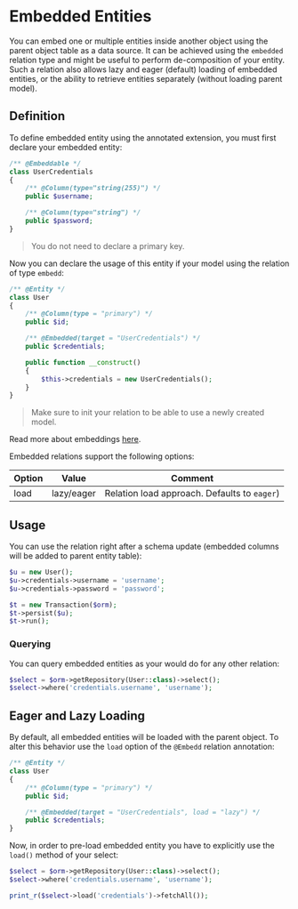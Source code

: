 # Embedded Entities
You can embed one or multiple entities inside another object using the parent object table as a data source. It can be achieved using the
`embedded` relation type and might be useful to perform de-composition of your entity. Such a relation also allows lazy and eager (default)
loading of embedded entities, or the ability to retrieve entities separately (without loading parent model).

## Definition
To define embedded entity using the annotated extension, you must first declare your embedded entity:

```php
/** @Embeddable */
class UserCredentials
{
    /** @Column(type="string(255)") */
    public $username;

    /** @Column(type="string") */
    public $password;
}
```

> You do not need to declare a primary key.

Now you can declare the usage of this entity if your model using the relation of type `embedd`:

```php
/** @Entity */
class User
{
    /** @Column(type = "primary") */
    public $id;

    /** @Embedded(target = "UserCredentials") */
    public $credentials;

    public function __construct()
    {
        $this->credentials = new UserCredentials();
    }
}
```

> Make sure to init your relation to be able to use a newly created model.

Read more about embeddings [here](/annotated/embeddings.md).

Embedded relations support the following options:

Option      | Value  | Comment
---         | ---    | ----
load        | lazy/eager | Relation load approach. Defaults to `eager`)

## Usage
You can use the relation right after a schema update (embedded columns will be added to parent entity table):

```php
$u = new User();
$u->credentials->username = 'username';
$u->credentials->password = 'password';

$t = new Transaction($orm);
$t->persist($u);
$t->run();
```


### Querying
You can query embedded entities as your would do for any other relation:

```php
$select = $orm->getRepository(User::class)->select();
$select->where('credentials.username', 'username');
```

## Eager and Lazy Loading
By default, all embedded entities will be loaded with the parent object. To alter this behavior use the `load` option of the `@Embedd` relation annotation:

```php
/** @Entity */
class User
{
    /** @Column(type = "primary") */
    public $id;

    /** @Embedded(target = "UserCredentials", load = "lazy") */
    public $credentials;
}
```

Now, in order to pre-load embedded entity you have to explicitly use the `load()` method of your select:

```php
$select = $orm->getRepository(User::class)->select();
$select->where('credentials.username', 'username');

print_r($select->load('credentials')->fetchAll());
```
